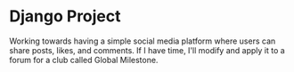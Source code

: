 # Django Project
Working towards having a simple social media platform where users can share posts, likes, and comments. If I have time, I'll modify and apply it to a forum for a club called Global Milestone.
